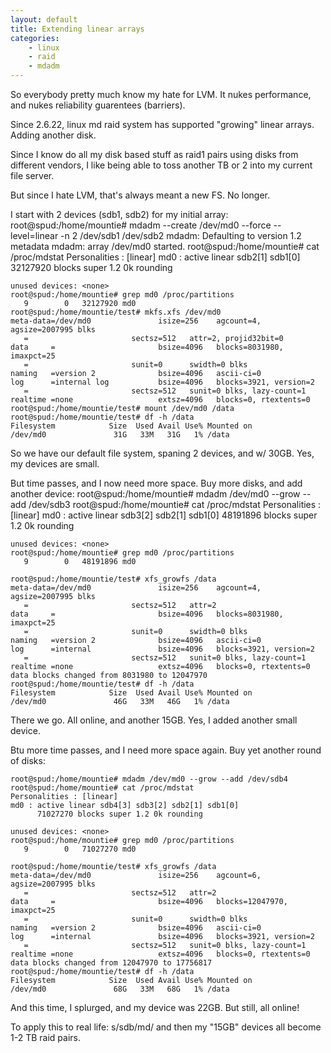 ```yaml
---
layout: default
title: Extending linear arrays
categories:
	- linux
	- raid
	- mdadm
---
```


So everybody pretty much know my hate for LVM.  It nukes performance, and nukes reliability guarentees (barriers).

Since 2.6.22, linux md raid system has supported "growing" linear arrays.  Adding another disk.

Since I know do all my disk based stuff as raid1 pairs using disks from different vendors, I like being able to toss another TB or 2 into my current file server.

But since I hate LVM, that's always meant a new FS.   No longer.

I start with 2 devices (sdb1, sdb2) for my initial array:
	root@spud:/home/mountie# mdadm --create /dev/md0 --force --level=linear -n 2 /dev/sdb1 /dev/sdb2
	mdadm: Defaulting to version 1.2 metadata
	mdadm: array /dev/md0 started.
	root@spud:/home/mountie# cat /proc/mdstat 
	Personalities : [linear] 
	md0 : active linear sdb2[1] sdb1[0]
	      32127920 blocks super 1.2 0k rounding
	      
	unused devices: <none>
	root@spud:/home/mountie# grep md0 /proc/partitions 
	   9        0   32127920 md0
	root@spud:/home/mountie/test# mkfs.xfs /dev/md0
	meta-data=/dev/md0               isize=256    agcount=4, agsize=2007995 blks
	   =                       sectsz=512   attr=2, projid32bit=0
	data     =                       bsize=4096   blocks=8031980, imaxpct=25
	   =                       sunit=0      swidth=0 blks
	naming   =version 2              bsize=4096   ascii-ci=0
	log      =internal log           bsize=4096   blocks=3921, version=2
	   =                       sectsz=512   sunit=0 blks, lazy-count=1
	realtime =none                   extsz=4096   blocks=0, rtextents=0
	root@spud:/home/mountie/test# mount /dev/md0 /data
	root@spud:/home/mountie/test# df -h /data
	Filesystem            Size  Used Avail Use% Mounted on
	/dev/md0               31G   33M   31G   1% /data

So we have our default file system, spaning 2 devices, and w/ 30GB.  Yes, my devices are small.

But time passes, and I now need more space.  Buy more disks, and add another device:
	root@spud:/home/mountie# mdadm /dev/md0 --grow --add /dev/sdb3
	root@spud:/home/mountie# cat /proc/mdstat 
	Personalities : [linear] 
	md0 : active linear sdb3[2] sdb2[1] sdb1[0]
	      48191896 blocks super 1.2 0k rounding
	      
	unused devices: <none>
	root@spud:/home/mountie# grep md0 /proc/partitions 
	   9        0   48191896 md0

	root@spud:/home/mountie/test# xfs_growfs /data
	meta-data=/dev/md0               isize=256    agcount=4, agsize=2007995 blks
	   =                       sectsz=512   attr=2
	data     =                       bsize=4096   blocks=8031980, imaxpct=25
	   =                       sunit=0      swidth=0 blks
	naming   =version 2              bsize=4096   ascii-ci=0
	log      =internal               bsize=4096   blocks=3921, version=2
	   =                       sectsz=512   sunit=0 blks, lazy-count=1
	realtime =none                   extsz=4096   blocks=0, rtextents=0
	data blocks changed from 8031980 to 12047970
	root@spud:/home/mountie/test# df -h /data
	Filesystem            Size  Used Avail Use% Mounted on
	/dev/md0               46G   33M   46G   1% /data  

There we go.  All online, and another 15GB.  Yes, I added another small device.

Btu more time passes, and I need more space again.  Buy yet another round of disks:

	root@spud:/home/mountie# mdadm /dev/md0 --grow --add /dev/sdb4
	root@spud:/home/mountie# cat /proc/mdstat 
	Personalities : [linear] 
	md0 : active linear sdb4[3] sdb3[2] sdb2[1] sdb1[0]
	      71027270 blocks super 1.2 0k rounding
	      
	unused devices: <none>
	root@spud:/home/mountie# grep md0 /proc/partitions 
	   9        0   71027270 md0

	root@spud:/home/mountie/test# xfs_growfs /data
	meta-data=/dev/md0               isize=256    agcount=6, agsize=2007995 blks
	   =                       sectsz=512   attr=2
	data     =                       bsize=4096   blocks=12047970, imaxpct=25
	   =                       sunit=0      swidth=0 blks
	naming   =version 2              bsize=4096   ascii-ci=0
	log      =internal               bsize=4096   blocks=3921, version=2
	   =                       sectsz=512   sunit=0 blks, lazy-count=1
	realtime =none                   extsz=4096   blocks=0, rtextents=0
	data blocks changed from 12047970 to 17756817
	root@spud:/home/mountie/test# df -h /data
	Filesystem            Size  Used Avail Use% Mounted on
	/dev/md0               68G   33M   68G   1% /data  

And this time, I splurged, and my device was 22GB.  But still, all online!

To apply this to real life:
	   s/sdb/md/
and then my "15GB" devices all become 1-2 TB raid pairs.
